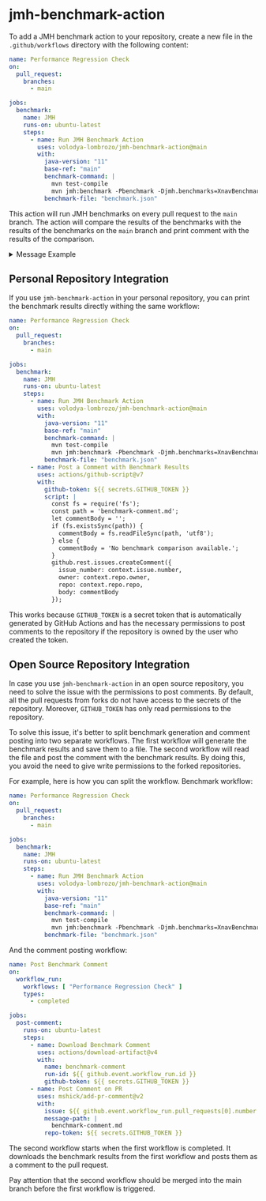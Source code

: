 # jmh-benchmark-action

To add a JMH benchmark action to your repository, create a new file in
the `.github/workflows` directory with the following content:

```yaml
name: Performance Regression Check
on:
  pull_request:
    branches:
      - main

jobs:
  benchmark:
    name: JMH
    runs-on: ubuntu-latest
    steps:
      - name: Run JMH Benchmark Action
        uses: volodya-lombrozo/jmh-benchmark-action@main
        with:
          java-version: "11"
          base-ref: "main"
          benchmark-command: |
            mvn test-compile
            mvn jmh:benchmark -Pbenchmark -Djmh.benchmarks=XnavBenchmark -Djmh.wi=1 -Djmh.i=2 -Djmh.f=1 -Djmh.rf=json -Djmh.rff=benchmark.json
          benchmark-file: "benchmark.json"
```

This action will run JMH benchmarks on every pull request to the `main` branch.
The action will compare the results of the benchmarks with the results of the
benchmarks on the `main` branch and print comment with the results of the
comparison.

<details>
<summary> Message Example </summary>
### 🚀 Performance Analysis

| Test                                             | Base Score | PR Score | Change | % Change | Unit  | Mode         |
|--------------------------------------------------|------------|----------|--------|----------|-------|--------------|
| `com.github.lombrozo.xnav.XnavBenchmark.element` | 5.685      | 5.640    | -0.045 | -0.79%   | us/op | Average Time |
| `com.github.lombrozo.xnav.XnavBenchmark.xpath`   | 8.973      | 9.089    | 0.116  | 1.30%    | us/op | Average Time |

✅ Performance gain: `com.github.lombrozo.xnav.XnavBenchmark.element` is faster
by 0.045 us/op (0.79%)

⚠️ Performance loss: `com.github.lombrozo.xnav.XnavBenchmark.xpath` is slower by
0.116 us/op (1.30%)

</details>

## Personal Repository Integration

If you use `jmh-benchmark-action` in your personal repository, you can print the
benchmark results directly withing the same workflow:

```yaml
name: Performance Regression Check
on:
  pull_request:
    branches:
      - main

jobs:
  benchmark:
    name: JMH
    runs-on: ubuntu-latest
    steps:
      - name: Run JMH Benchmark Action
        uses: volodya-lombrozo/jmh-benchmark-action@main
        with:
          java-version: "11"
          base-ref: "main"
          benchmark-command: |
            mvn test-compile
            mvn jmh:benchmark -Pbenchmark -Djmh.benchmarks=XnavBenchmark -Djmh.wi=1 -Djmh.i=2 -Djmh.f=1 -Djmh.rf=json -Djmh.rff=benchmark.json
          benchmark-file: "benchmark.json"
      - name: Post a Comment with Benchmark Results
        uses: actions/github-script@v7
        with:
          github-token: ${{ secrets.GITHUB_TOKEN }}
          script: |
            const fs = require('fs');
            const path = 'benchmark-comment.md';
            let commentBody = '';
            if (fs.existsSync(path)) {
              commentBody = fs.readFileSync(path, 'utf8');
            } else {
              commentBody = 'No benchmark comparison available.';
            }
            github.rest.issues.createComment({
              issue_number: context.issue.number,
              owner: context.repo.owner,
              repo: context.repo.repo,
              body: commentBody
            });
```

This works because `GITHUB_TOKEN` is a secret token that is automatically
generated by GitHub Actions and has the necessary permissions to post comments
to the repository if the repository is owned by the user who created the token.

## Open Source Repository Integration

In case you use `jmh-benchmark-action` in an open source repository, you need
to solve the issue with the permissions to post comments. By default, all the
pull requests from forks do not have access to the secrets of the repository.
Moreover, `GITHUB_TOKEN` has only read permissions to the repository.

To solve this issue, it's better to split benchmark generation and comment
posting into two separate workflows. The first workflow will generate the
benchmark results and save them to a file. The second workflow will read the
file and post the comment with the benchmark results.
By doing this, you avoid the need to give write permissions to the forked
repositories.

For example, here is how you can split the workflow. Benchmark workflow:

```yaml
name: Performance Regression Check
on:
  pull_request:
    branches:
      - main

jobs:
  benchmark:
    name: JMH
    runs-on: ubuntu-latest
    steps:
      - name: Run JMH Benchmark Action
        uses: volodya-lombrozo/jmh-benchmark-action@main
        with:
          java-version: "11"
          base-ref: "main"
          benchmark-command: |
            mvn test-compile
            mvn jmh:benchmark -Pbenchmark -Djmh.benchmarks=XnavBenchmark -Djmh.wi=1 -Djmh.i=1 -Djmh.f=1 -Djmh.rf=json -Djmh.rff=benchmark.json
          benchmark-file: "benchmark.json"
```

And the comment posting workflow:

```yaml
name: Post Benchmark Comment
on:
  workflow_run:
    workflows: [ "Performance Regression Check" ]
    types:
      - completed

jobs:
  post-comment:
    runs-on: ubuntu-latest
    steps:
      - name: Download Benchmark Comment
        uses: actions/download-artifact@v4
        with:
          name: benchmark-comment
          run-id: ${{ github.event.workflow_run.id }}
          github-token: ${{ secrets.GITHUB_TOKEN }}
      - name: Post Comment on PR
        uses: mshick/add-pr-comment@v2
        with:
          issue: ${{ github.event.workflow_run.pull_requests[0].number }}
          message-path: |
            benchmark-comment.md
          repo-token: ${{ secrets.GITHUB_TOKEN }}
```

The second workflow starts when the first workflow is completed. It downloads
the benchmark results from the first workflow and posts them as a comment to the
pull request.

Pay attention that the second workflow should be merged into the main branch
before the first workflow is triggered.


